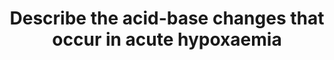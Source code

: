 ---
title: "Describe the acid-base changes that occur in acute hypoxaemia"
entityType: SAQ
exam: PEX
college: CICM
year: 2007
sitting: B
question: 11
passRate: 14
EC_expectedDomains:
- "The main points expected for a pass were: Definition of hypoxaemia; Physiological causes of hypoxaemia; Formation of a lactic acidosis; Development of hypocarbia secondary to stimulation of respiration from hypoxia and acidosis; Explanation of the decreased bicarbonate concentration and negative base excess"
EC_extraCredit:
- "Extra points were given for more detailed explanation of the lactic acidosis, commenting on the anion gap and some consequences of hypoxaemia."
EC_errorsCommon:
- "A common problem was to incorrectly state the relationship between pH and hydrogen ion concentration."
---